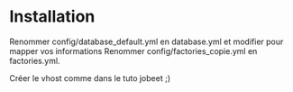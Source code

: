 Installation
============

Renommer config/database_default.yml en database.yml et modifier pour mapper vos informations
Renommer config/factories_copie.yml en factories.yml.

Créer le vhost comme dans le tuto jobeet ;)